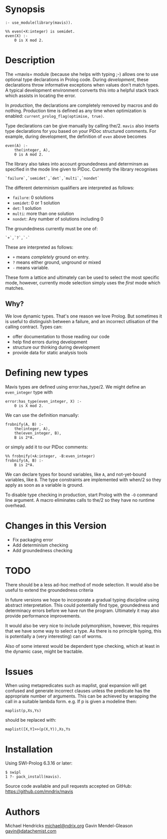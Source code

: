 # Synopsis

    :- use_module(library(mavis)).

    %% even(+X:integer) is semidet.
    even(X) :-
        0 is X mod 2.

# Description

The =mavis= module (because she helps with typing ;-) allows one to
use optional type declarations in Prolog code. During *development*,
these declarations throw informative exceptions when values don't match
types.  A typical development environment converts this into a helpful
stack track which assists in locating the error.

In *production*, the declarations are completely removed by macros
and do nothing.  Production time is defined as any time when optimization is enabled:
`current_prolog_flag(optimise, true)`.

Type declarations can be give manually by calling the/2.  `mavis` also inserts
type declarations for you based on your PlDoc structured comments.  For
example, during development, the definition of `even` above becomes

    even(A) :-
        the(integer, A),
        0 is A mod 2.

The library also takes into account groundedness and determinsm as
specified in the mode line given to PlDoc. Currently the library recognises

    `failure`,`semidet`,`det`,`multi`,`nondet`

The different determinism qualifiers are interpreted as follows:

* `failure`: 0 solutions
* `semidet`: 0 or 1 solution
* `det`: 1 solution
* `multi`: more than one solution
* `nondet`: Any number of solutions including 0

The groundedness currently must be one of:

    `+`,`?`,`-`

These are interpreted as follows:

* `+` means *completely* ground on entry.
* `?` means either ground, unground or mixed
* `-` means variable.

These form a lattice and ultimately can be used to select the most
specific mode, however, currently mode selection simply uses the
*first* mode which matches.

## Why?

We love dynamic types. That's one reason we love Prolog. But
sometimes it is useful to distinguish between a failure, and an
incorrect utlisation of the calling contract. Types can:

  * offer documentation to those reading our code
  * help find errors during development
  * structure our thinking during development
  * provide data for static analysis tools

# Defining new types

Mavis types are defined using error:has_type/2. We might define an
`even_integer` type with

    error:has_type(even_integer, X) :-
        0 is X mod 2.

We can use the definition manually:

    frobnify(A, B) :-
        the(integer, A),
        the(even_integer, B),
        B is 2*A.

or simply add it to our PlDoc comments:

    %% frobnify(+A:integer, -B:even_integer)
    frobnify(A, B) :-
        B is 2*A.

We can declare types for bound variables, like `A`, and
not-yet-bound variables, like `B`. The type constraints are implemented
with when/2 so they apply as soon as a variable is ground.

To disable type checking in production, start Prolog with the
`-O` command line argument. A macro eliminates calls to the/2 so they
have no runtime overhead.

# Changes in this Version

  * Fix packaging error
  * Add determinism checking
  * Add groundedness checking

# TODO

There should be a less ad-hoc method of mode selection. It would also
be useful to extend the groundedness criteria 

In future versions we hope to incorporate a gradual typing discipline
using abstract interpretation. This could potentially find type,
groundedness and determinacy errors before we have run the
program. Ultimately it may also provide performance improvements.

It would also be very nice to include polymorphism, however, this
requires that we have some way to select a type. As there is no
principle typing, this is potentially a (very interesting) can of
worms.

Also of some interest would be dependent type checking, which at least
in the dynamic case, might be tractable.

# Issues

When using metapredicates such as maplist, goal expansion will get
confused and generate incorrect clauses unless the predicate has the
appropriate number of arguments. This can be achieved by wrapping the
call in a suitable lambda form. e.g. If p is given a modeline then:

```
maplist(p,Xs,Ys)
```

should be replaced with:

```
maplist([X,Y]>>(p(X,Y)),Xs,Ys
```

# Installation

Using SWI-Prolog 6.3.16 or later:

    $ swipl
    1 ?- pack_install(mavis).

Source code available and pull requests accepted on GitHub:
https://github.com/mndrix/mavis

# Authors

Michael Hendricks <michael@ndrix.org>
Gavin Mendel-Gleason <gavin@datachemist.com>
